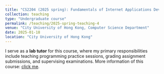 ```yaml
---
title: "CS2204 (2025 spring): Fundamentals of Internet Applications Development"
collection: teaching
type: "Undergraduate course"
permalink: /teaching/2025-spring-teaching-4
venue: "City University of Hong Kong, Computer Science Department"
date: 2025-01-18
location: "City University of Hong Kong"
---
```

I serve as a **lab tutor** for this course, where my primary responsibilities include teaching programming practice sessions, grading assignment submissions, and supervising examinations.
More information of this course: [click me](https://www.cityu.edu.hk/catalogue/ug/current/course/CS2204.htm).
